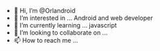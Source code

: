 - 👋 Hi, I’m @Orlandroid
- 👀 I’m interested in ... Android and web developer
- 🌱 I’m currently learning ... javascript
- 💞️ I’m looking to collaborate on ... 
- 📫 How to reach me ...

<!---
Orlandroid/Orlandroid is a ✨ special ✨ repository because its `README.md` (this file) appears on your GitHub profile.
You can click the Preview link to take a look at your changes.
--->
